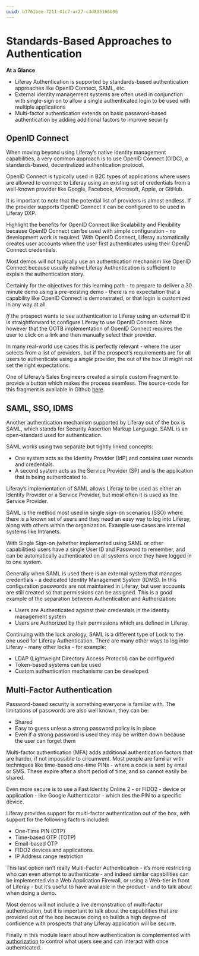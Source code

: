 ```yaml
---
uuid: b7761bee-7211-41c7-ac27-c4d8d5166b96
---
```


# Standards-Based Approaches to Authentication

**At a Glance**

* Liferay Authentication is supported by standards-based authentication approaches like OpenID Connect, SAML, etc.
* External identity management systems are often used in conjunction with single-sign on to allow a single authenticated login to be used with multiple applications
* Multi-factor authentication extends on basic password-based authentication by adding additional factors to improve security

## OpenID Connect

When moving beyond using Liferay’s native identity management capabilities, a very common approach is to use OpenID Connect (OIDC), a standards-based, decentralized authentication protocol.

OpenID Connect is typically used in B2C types of applications where users are allowed to connect to Liferay using an existing set of credentials from a well-known provider like Google, Facebook, Microsoft, Apple, or GitHub. 

It is important to note that the potential list of providers is almost endless. If the provider supports OpenID Connect it can be configured to be used in Liferay DXP. 

Highlight the benefits for OpenID Connect like Scalability and Flexibility because OpenID Connect can be used with simple configuration - no development work is required. With OpenID Connect, Liferay automatically creates user accounts when the user first authenticates using their OpenID Connect credentials.

Most demos will not typically use an authentication mechanism like OpenID Connect because usually native Liferay Authentication is sufficient to explain the authentication story. 

Certainly for the objectives for this learning path - to prepare to deliver a 30 minute demo using a pre-existing demo - there is no expectation that a capability like OpenID Connect is demonstrated, or that login is customized in any way at all.

_If_ the prospect wants to see authentication to Liferay using an external ID it is straightforward to configure Liferay to use OpenID Connect. Note however that the OOTB implementation of OpenID Connect requires the user to click on a link and then manually select their provider.

In many real-world use cases this is perfectly relevant - where the user selects from a list of providers, but if the prospect’s requirements are for all users to authenticate using a _single_ provider, the out of the box UI might not set the right expectations.

One of Liferay’s Sales Engineers created a simple custom Fragment to provide a button which makes the process seamless. The source-code for this fragment is available in Github [here](https://github.com/lgdd/openid-connect-single-button).

## SAML, SSO, IDMS

Another authentication mechanism supported by Liferay out of the box is SAML, which stands for Security Assertion Markup Language. SAML is an open-standard used for authentication.

SAML works using two separate but tightly linked concepts:

* One system acts as the Identity Provider (IdP) and contains user records and credentials.
* A second system acts as the Service Provider (SP) and is the application that is being authenticated to.

Liferay’s implementation of SAML allows Liferay to be used as either an Identity Provider or a Service Provider, but most often it is used as the Service Provider.

SAML is the method most used in single sign-on scenarios (SSO) where there is a known set of users and they need an easy way to log into Liferay, along with others within the organization. Example use cases are internal systems like Intranets.

With Single Sign-on (whether implemented using SAML or other capabilities) users have a single User ID and Password to remember, and can be automatically authenticated on all systems once they have logged in to one system.

Generally when SAML is used there is an external system that manages credentials - a dedicated Identity Management System (IDMS). In this configuration passwords are not maintained in Liferay, but user accounts are still created so that permissions can be assigned. This is a good example of the separation between Authentication and Authorization:

* Users are Authenticated against their credentials in the identity management system 
* Users are Authorized by their permissions which are defined in Liferay.

Continuing with the lock analogy, SAML is a different type of Lock to the one used for Liferay Authentication. There are many other ways to log into Liferay - many other locks - for example:

* LDAP (Lightweight Directory Access Protocol) can be configured
* Token-based systems can be used
* Custom authentication mechanisms can be developed.

## Multi-Factor Authentication

Password-based security is something everyone is familiar with. The limitations of passwords are also well known, they can be:

* Shared
* Easy to guess unless a strong password policy is in place
* Even if a strong password is used they may be written down because the user can forget them

Multi-factor authentication (MFA) adds additional authentication factors that are harder, if not impossible to circumvent. Most people are familiar with techniques like time-based one-time PINs - where a code is sent by email or SMS. These expire after a short period of time, and so cannot easily be shared.

Even more secure is to use a Fast Identity Online 2 - or FIDO2 - device or application - like Google Authenticator - which ties the PIN to a specific device.

Liferay provides support for multi-factor authentication out of the box, with support for the following factors included:

* One-Time PIN (OTP)
* Time-based OTP (TOTP)
* Email-based OTP
* FIDO2 devices and applications.
* IP Address range restriction

This last option isn’t really Multi-Factor Authentication - it’s more restricting who can even attempt to authenticate - and indeed similar capabilities can be implemented via a Web Application Firewall, or using a Web-tier in front of Liferay - but it’s useful to have available in the product - and to talk about when doing a demo.

Most demos will not include a live demonstration of multi-factor authentication, but it is important to talk about the capabilities that are provided out of the box because doing so builds a high degree of confidence with prospects that any Liferay application will be secure. 

Finally in this module learn about how authentication is complemented with [authorization](./authorization.md) to control what users see and can interact with once authenticated.
